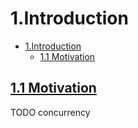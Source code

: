 # 1.Introduction

- [1.Introduction](#1introduction)
  - [1.1 Motivation](#11-motivation)

## [1.1 Motivation](https://berb.github.io/diploma-thesis/original/011_motivation.html)







TODO concurrency